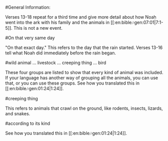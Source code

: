#General Information:

Verses 13-18 repeat for a third time and give more detail about how Noah went into the ark with his family and the animals in [[:en:bible:notes:gen:07:01|7:1-5]]. This is not a new event.

#On that very same day

"On that exact day." This refers to the day that the rain started. Verses 13-16 tell what Noah did immediately before the rain began.

#wild animal ... livestock ... creeping thing ... bird

These four groups are listed to show that every kind of animal was included. If your language has another way of grouping all the animals, you can use that, or you can use these groups. See how you translated this in [[:en:bible:notes:gen:01:24|1:24]].

#creeping thing

This refers to animals that crawl on the ground, like rodents, insects, lizards, and snakes.

#according to its kind

See how you translated this in [[:en:bible:notes:gen:01:24|1:24]].